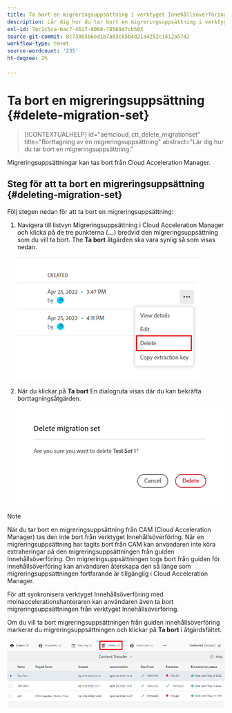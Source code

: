 ```yaml
---
title: Ta bort en migreringsuppsättning i verktyget Innehållsöverföring
description: Lär dig hur du tar bort en migreringsuppsättning i verktyget Innehållsöverföring.
exl-id: 7ec1c5ca-bac7-4617-8068-78569d7cb503
source-git-commit: 8c73805b6ed1b7a03c65b4d21a4252c1412a5742
workflow-type: tm+mt
source-wordcount: '235'
ht-degree: 2%

---
```


# Ta bort en migreringsuppsättning {#delete-migration-set}

>[!CONTEXTUALHELP]
>id="aemcloud_ctt_delete_migrationset"
>title="Borttagning av en migreringsuppsättning"
>abstract="Lär dig hur du tar bort en migreringsuppsättning."

Migreringsuppsättningar kan tas bort från Cloud Acceleration Manager.

## Steg för att ta bort en migreringsuppsättning {#deleting-migration-set}

Följ stegen nedan för att ta bort en migreringsuppsättning:

1. Navigera till listvyn Migreringsuppsättning i Cloud Acceleration Manager och klicka på de tre punkterna (**...**) bredvid den migreringsuppsättning som du vill ta bort. The **Ta bort** åtgärden ska vara synlig så som visas nedan.

   ![bild](/help/journey-migration/content-transfer-tool/assets-ctt/migration-delete1.png)

1. När du klickar på **Ta bort** En dialogruta visas där du kan bekräfta borttagningsåtgärden.

   ![bild](/help/journey-migration/content-transfer-tool/assets-ctt/migration-delete2.png)

>[!NOTE]
>
>När du tar bort en migreringsuppsättning från CAM (Cloud Acceleration Manager) tas den inte bort från verktyget Innehållsöverföring. När en migreringsuppsättning har tagits bort från CAM kan användaren inte köra extraheringar på den migreringsuppsättningen från guiden Innehållsöverföring. Om migreringsuppsättningen togs bort från guiden för innehållsöverföring kan användaren återskapa den så länge som migreringsuppsättningen fortfarande är tillgänglig i Cloud Acceleration Manager.
>
>För att synkronisera verktyget Innehållsöverföring med molnaccelerationshanteraren kan användaren även ta bort migreringsuppsättningen från verktyget Innehållsöverföring.

Om du vill ta bort migreringsuppsättningen från guiden innehållsöverföring markerar du migreringsuppsättningen och klickar på **Ta bort** i åtgärdsfältet.

![bild](/help/journey-migration/content-transfer-tool/assets-ctt/cttcam27.png)
